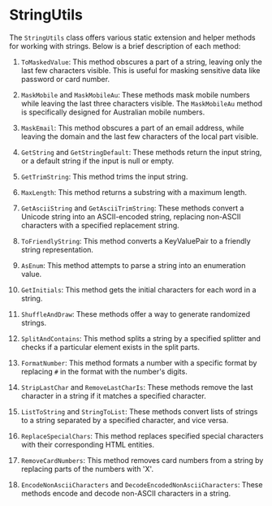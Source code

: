 # StringUtils

The `StringUtils` class offers various static extension and helper methods for working with strings. Below is a brief description of each method:

1. `ToMaskedValue`: This method obscures a part of a string, leaving only the last few characters visible. This is useful for masking sensitive data like password or card number.

2. `MaskMobile` and `MaskMobileAu`: These methods mask mobile numbers while leaving the last three characters visible. The `MaskMobileAu` method is specifically designed for Australian mobile numbers.

3. `MaskEmail`: This method obscures a part of an email address, while leaving the domain and the last few characters of the local part visible. 

4. `GetString` and `GetStringDefault`: These methods return the input string, or a default string if the input is null or empty.

5. `GetTrimString`: This method trims the input string.

6. `MaxLength`: This method returns a substring with a maximum length.

7. `GetAsciiString` and `GetAsciiTrimString`: These methods convert a Unicode string into an ASCII-encoded string, replacing non-ASCII characters with a specified replacement string.

8. `ToFriendlyString`: This method converts a KeyValuePair to a friendly string representation.

9. `AsEnum`: This method attempts to parse a string into an enumeration value.

10. `GetInitials`: This method gets the initial characters for each word in a string.

11. `ShuffleAndDraw`: These methods offer a way to generate randomized strings.

12. `SplitAndContains`: This method splits a string by a specified splitter and checks if a particular element exists in the split parts.

13. `FormatNumber`: This method formats a number with a specific format by replacing `#` in the format with the number's digits.

14. `StripLastChar` and `RemoveLastCharIs`: These methods remove the last character in a string if it matches a specified character.

15. `ListToString` and `StringToList`: These methods convert lists of strings to a string separated by a specified character, and vice versa.

16. `ReplaceSpecialChars`: This method replaces specified special characters with their corresponding HTML entities.

17. `RemoveCardNumbers`: This method removes card numbers from a string by replacing parts of the numbers with 'X'.

18. `EncodeNonAsciiCharacters` and `DecodeEncodedNonAsciiCharacters`: These methods encode and decode non-ASCII characters in a string.
